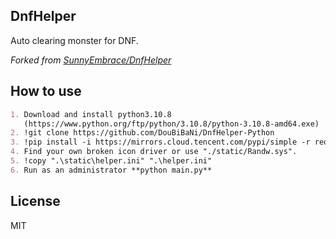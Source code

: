## DnfHelper

Auto clearing monster for DNF.

*Forked from [SunnyEmbrace/DnfHelper](https://github.com/SunnyEmbrace/DnfHelper-Python)*  

## How to use

```markdown
1. Download and install python3.10.8
   (https://www.python.org/ftp/python/3.10.8/python-3.10.8-amd64.exe)
2. !git clone https://github.com/DouBiBaNi/DnfHelper-Python
3. !pip install -i https://mirrors.cloud.tencent.com/pypi/simple -r requirements.txt
4. Find your own broken icon driver or use "./static/Randw.sys".
5. !copy ".\static\helper.ini" ".\helper.ini" 
6. Run as an administrator **python main.py**
```

## License

MIT
